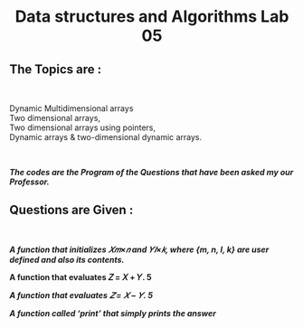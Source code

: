 <h1 align="center">Data structures and Algorithms Lab 05 </h1>

<h2>The Topics are :</h2>

<br>

<p>Dynamic Multidimensional arrays <br>
Two dimensional arrays, <br>
Two dimensional arrays using pointers,<br> 
Dynamic arrays &  two-dimensional dynamic arrays.
</p>
<br>

***The codes are the Program of the Questions that have been asked my our Professor.***

<h2>Questions are Given :  </h2>
<br>

***A function that initializes 𝑋𝑚×𝑛 and 𝑌𝑙×𝑘, where {m, n, l, k} are user defined and also its contents.***
 
 
 **A function that evaluates 𝑍 = 𝑋 + 𝑌. 5**

***A function that evaluates 𝑍 = 𝑋 − 𝑌. 5***

***A function called ‘print’ that simply prints the answer***